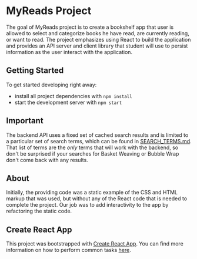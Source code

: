 # MyReads Project

The goal of MyReads project is to create a bookshelf app that user is allowed to select and categorize books he have read, are currently reading, or want to read. The project emphasizes using React to build the application and provides an API server and client library that student will use to persist information as the user interact with the application.


## Getting Started

To get started developing right away:

* install all project dependencies with `npm install`
* start the development server with `npm start`

## Important
The backend API uses a fixed set of cached search results and is limited to a particular set of search terms, which can be found in [SEARCH_TERMS.md](SEARCH_TERMS.md). That list of terms are the _only_ terms that will work with the backend, so don't be surprised if your searches for Basket Weaving or Bubble Wrap don't come back with any results.

## About

Initially, the providing code was a static example of the CSS and HTML markup that was used, but without any of the React code that is needed to complete the project. Our job was to add interactivity to the app by refactoring the static code.


## Create React App

This project was bootstrapped with [Create React App](https://github.com/facebookincubator/create-react-app). You can find more information on how to perform common tasks [here](https://github.com/facebookincubator/create-react-app/blob/master/packages/react-scripts/template/README.md).

